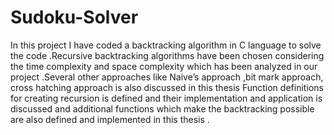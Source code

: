 # Sudoku-Solver
In this project I have coded a backtracking algorithm in C language to solve the code .Recursive backtracking algorithms have been chosen considering the time complexity and space complexity which has been analyzed in our project
.Several other approaches like Naive’s approach ,bit mark approach, cross hatching approach is also discussed in this thesis
Function definitions for creating recursion is defined and their implementation and application is discussed and additional functions which make the backtracking possible are also defined and implemented
in this thesis .
